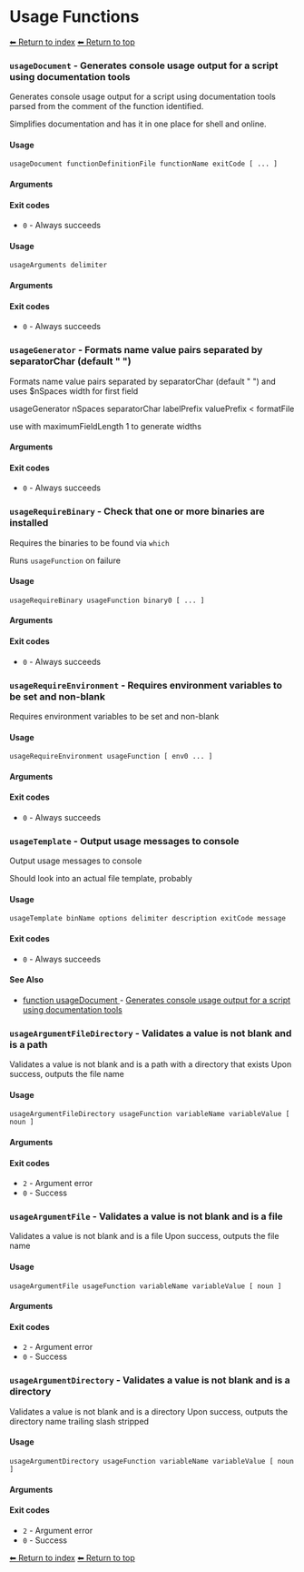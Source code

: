 # Usage Functions

[⬅ Return to index](index.md)
[⬅ Return to top](../index.md)


### `usageDocument` - Generates console usage output for a script using documentation tools

Generates console usage output for a script using documentation tools parsed from the comment of the function identified.

Simplifies documentation and has it in one place for shell and online.

#### Usage

    usageDocument functionDefinitionFile functionName exitCode [ ... ]
    

#### Arguments



#### Exit codes

- `0` - Always succeeds

#### Usage

    usageArguments delimiter
    

#### Arguments



#### Exit codes

- `0` - Always succeeds

### `usageGenerator` - Formats name value pairs separated by separatorChar (default " ")

Formats name value pairs separated by separatorChar (default " ") and uses
$nSpaces width for first field

usageGenerator nSpaces separatorChar labelPrefix valuePrefix < formatFile

use with maximumFieldLength 1 to generate widths

#### Arguments



#### Exit codes

- `0` - Always succeeds

### `usageRequireBinary` - Check that one or more binaries are installed

Requires the binaries to be found via `which`

Runs `usageFunction` on failure

#### Usage

    usageRequireBinary usageFunction binary0 [ ... ]
    

#### Arguments



#### Exit codes

- `0` - Always succeeds

### `usageRequireEnvironment` - Requires environment variables to be set and non-blank

Requires environment variables to be set and non-blank

#### Usage

    usageRequireEnvironment usageFunction [ env0 ... ]
    

#### Arguments



#### Exit codes

- `0` - Always succeeds

### `usageTemplate` - Output usage messages to console

Output usage messages to console

Should look into an actual file template, probably

#### Usage

    usageTemplate binName options delimiter description exitCode message
    

#### Exit codes

- `0` - Always succeeds

#### See Also

- [function usageDocument
](./docs/tools/usage.md
) - [Generates console usage output for a script using documentation tools
](https://github.com/zesk/build/blob/main/bin/build/tools/documentation.sh#L29
)


### `usageArgumentFileDirectory` - Validates a value is not blank and is a path

Validates a value is not blank and is a path with a directory that exists
Upon success, outputs the file name

#### Usage

    usageArgumentFileDirectory usageFunction variableName variableValue [ noun ]
    

#### Arguments



#### Exit codes

- `2` - Argument error
- `0` - Success

### `usageArgumentFile` - Validates a value is not blank and is a file

Validates a value is not blank and is a file
Upon success, outputs the file name

#### Usage

    usageArgumentFile usageFunction variableName variableValue [ noun ]
    

#### Arguments



#### Exit codes

- `2` - Argument error
- `0` - Success

### `usageArgumentDirectory` - Validates a value is not blank and is a directory

Validates a value is not blank and is a directory
Upon success, outputs the directory name trailing slash stripped

#### Usage

    usageArgumentDirectory usageFunction variableName variableValue [ noun ]
    

#### Arguments



#### Exit codes

- `2` - Argument error
- `0` - Success

[⬅ Return to index](index.md)
[⬅ Return to top](../index.md)
